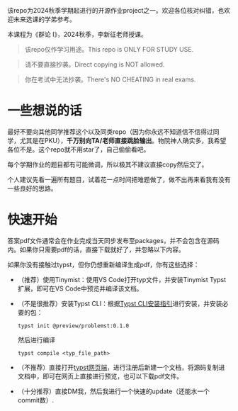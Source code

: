 该repo为2024秋季学期起进行的开源作业project之一。欢迎各位核对纠错，也欢迎未来选课的学弟参考。

本课程为《群论 I》，2024秋季，李新征老师授课。

> 该repo仅作学习用途。This repo is ONLY FOR STUDY USE.

> 请不要直接抄袭。Direct copying is NOT allowed.

> 你在考试中无法抄袭。There's NO CHEATING in real exams.

# 一些想说的话

最好不要向其他同学推荐这个以及同类repo（因为你永远不知道信不信得过同学，尤其是在PKU），**千万别向TA/老师直接跳脸输出**。物院神人确实多，我希望各位不是。这个repo就不用star了，自己偷偷看吧。


每个学期作业的题目都有可能微调，所以极其不建议直接copy然后交了。

个人建议先看一遍所有题目，试着花一点时间把难题做了，做不出再来看我有没有一些良好的思路。

# 快速开始

答案pdf文件通常会在作业完成当天同步发布至packages，并不会包含在源码内。如果你只需要pdf的话，直接下载就好了，并忽略以下内容。

如果你没有接触过typst，但你仍想重新编译生成pdf，你有这些选择：


+ （推荐）使用Tinymist：使用VS Code打开typ文件，并安装Tinymist Typst扩展，即可在VS Code中预览并编译该文档。

+ （不是很推荐）安装Typst CLI：根据[Typst CLI安装指引](https://github.com/typst/typst?tab=readme-ov-file#installation)进行安装，并安装必要的包：
  ```
  typst init @preview/problemst:0.1.0
  ```
  然后进行编译
  ```
  typst compile <typ_file_path>
  ```

+ （不推荐）直接打开[typst网页端](https://typst.app/)，进行注册后新建一个文档，将源码复制进文档中，即可在网页上直接进行预览，也可以下载pdf文件。

+ （十分推荐）直接DM我，然后我进行一个快速的update（还能水一个commit数）.
